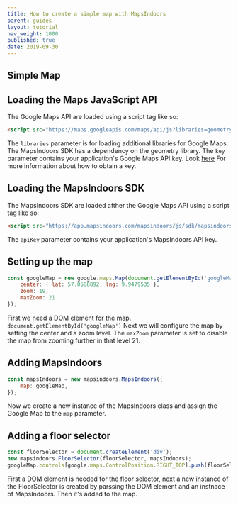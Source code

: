```yaml
---
title: How to create a simple map with MapsIndoors
parent: guides
layout: tutorial
nav_weight: 1000
published: true
date: 2019-09-30
---
```


## Simple Map

<script async src="//jsfiddle.net/mapspeople/asr3mnzb/embed/html,result/"></script>

## Loading the Maps JavaScript API
The Google Maps API are loaded using a script tag like so:
```html
<script src="https://maps.googleapis.com/maps/api/js?libraries=geometry&key=YOUR_GOOGLE_API_KEY"></script>
```
The `libraries` parameter is for loading additional libraries for Google Maps. The MapsIndoors SDK has a dependency on the geometry library.
The `key` parameter contains your application's Google Maps API key. Look [here](https://developers-dot-devsite-v2-prod.appspot.com/maps/documentation/javascript/get-api-key) For more information about how to obtain a key.

## Loading the MapsIndoors SDK
The MapsIndoors SDK are loaded afther the Google Maps API using a script tag like so:
```html
<script src="https://app.mapsindoors.com/mapsindoors/js/sdk/mapsindoors-3.4.1.js.gz?apiKey=YOUR_MAPSINDOORS_API_KEY"></script>
```
The `apiKey` parameter contains your application's MapsIndoors API key.

## Setting up the map
```javascript
const googleMap = new google.maps.Map(document.getElementById('googleMap'), {
    center: { lat: 57.0588892, lng: 9.9479535 },
    zoom: 19,
    maxZoom: 21
});
```
First we need a DOM element for the map. `document.getElementById('googleMap')`
Next we will configure the map by setting the center and a zoom level. The `maxZoom` parameter is set to disable the map from zooming further in that level 21.  

## Adding MapsIndoors
```javascript
const mapsIndoors = new mapsindoors.MapsIndoors({
    map: googleMap,
});
```
Now we create a new instance of the MapsIndoors class and assign the Google Map to the `map` parameter.

## Adding a floor selector
```javascript
const floorSelector = document.createElement('div');
new mapsindoors.FloorSelector(floorSelector, mapsIndoors);
googleMap.controls[google.maps.ControlPosition.RIGHT_TOP].push(floorSelector);
```
First a DOM element is needed for the floor selector, next a new instance of the FloorSelector is created  by parssing the DOM element and an instnace of MapsIndoors.
Then it's added to the map.
